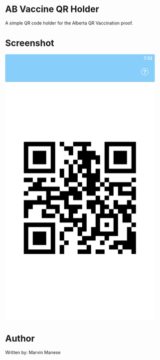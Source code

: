 AB Vaccine QR Holder
==========================
A simple QR code holder for the Alberta QR Vaccination proof.

Screenshot
==========================
![Preview](screenshot.png)

Author
==========================
Written by: Marvin Manese
